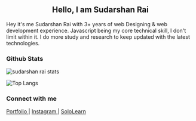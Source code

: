 
<h2 align="center"> Hello, I am Sudarshan Rai </h2>

Hey it's me Sudarshan Rai with 3+ years of web Designing & web development experience. Javascript being my core technical skill, I don't limit within it. I do more study and research to keep updated with the latest technologies.

### Github Stats
![sudarshan rai stats](https://github-readme-stats.vercel.app/api?username=mrsudarshanrai&show_icons=true)

![Top Langs](https://github-readme-stats.vercel.app/api/top-langs/?username=mrsudarshanrai)

### Connect with me 
<a href="https://sudarshanrai.com.np" target="_blank"> Portfolio </a> | <a href="https://www.instagram.com/shudarshan_offical"> Instagram </a> | <a href="https://www.sololearn.com/Profile/4714357"> SoloLearn </a>
